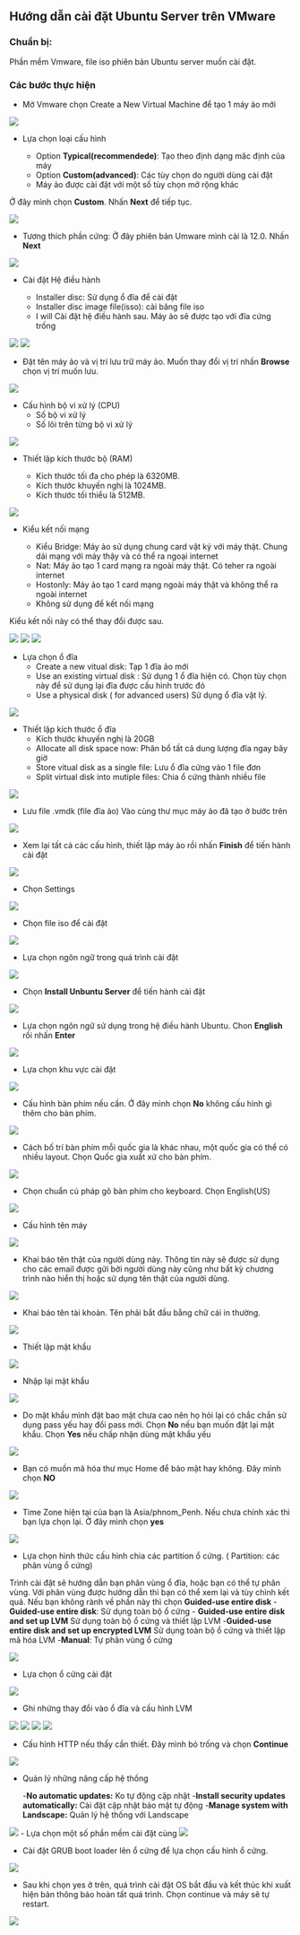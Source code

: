 ## Hướng dẫn cài đặt Ubuntu Server trên VMware 
### Chuẩn bị:
 Phần mềm Vmware, file iso phiên bản Ubuntu server muốn cài đặt.
### Các bước thực hiện
- Mở Vmware chọn Create a New Virtual Machine để tạo 1 máy ảo mới

<img src="image/1.png">

- Lựa chọn loại cấu hình

	- Option **Typical(recommendede)**: Tạo theo định dạng măc định của máy
	- Option **Custom(advanced)**: Các tùy chọn do người dùng cài đặt
	- Máy ảo được cài đặt với một số tùy chọn mở rộng khác

Ở đây mình chọn **Custom**. Nhấn **Next** để tiếp tục.

<img src="image/2.png">

- Tương thích phần cứng: Ở đây phiên bản Umware mình cài là 12.0. Nhấn **Next**

<img src="image/3.png">

- Cài đặt Hệ điều hành

	- Installer disc: Sử dụng ổ đĩa để cài đặt
	- Installer disc image file(isso): cài băng file iso
	- I will     Cài đặt hệ điều hành sau. Máy ảo sẽ được tạo với đĩa cứng trống

<img src="image/4.png">
	

<img src="image/5.png">

- Đặt tên máy ảo và vị trí lưu trữ máy ảo. Muốn thay đổi vị trí nhấn **Browse** chọn vị trí muốn lưu.

<img src="image/6.png">

- Cấu hình bộ vi xử lý (CPU)
	- Số bộ vi xử lý
	- Số lõi trên từng bộ vi xử lý

<img src="image/7.png">

- Thiết lập kích thước bộ (RAM)

	- Kích thước tối đa cho phép là 6320MB. 
	- Kích thước khuyến nghị là 1024MB. 
	- Kích thước tối thiểu là 512MB.

<img src="image/8.png">

- Kiểu kết nối mạng

	- Kiểu Bridge: Máy ảo sử dụng chung card vật ký với máy thật. Chung dải mạng với máy thậy và có thể ra ngoại internet
	- Nat: Máy ảo tạo 1 card mạng ra ngoài máy thật. Có teher ra ngoài internet
	- Hostonly:  Máy ảo tạo 1 card mạng ngoài máy thật và không thể ra ngoài internet 
	- Không sử dụng để kết nối mạng

Kiểu kết nối này có thể thay đổi được sau.

<img src="image/9.png">

<img src="image/10.png">

<img src="image/11.png">

- Lựa chọn ổ đĩa
	- Create a new vitual disk: Tạp 1 đĩa ảo mới
	- Use an existing virtual disk : Sử dụng 1 ổ đĩa hiện có. Chọn tùy chọn này để sử dụng lại đĩa được cấu hình trước đó
	- Use a physical disk ( for advanced users) Sử dụng ổ đĩa vật lý.

<img src="image/12.png">

- Thiết lập kích thước ổ đĩa
	- Kích thước khuyến nghị là 20GB
	- Allocate all disk space now: Phân bổ tất cả dung lượng đĩa ngay bây giờ
	- Store vitual disk as a single file: Lưu ổ đĩa cứng vào 1 file đơn
	- Split virtual disk into mutiple files: Chia ổ cứng thành nhiều file

<img src="image/13.png">

- Lưu file .vmdk (file đĩa ảo) Vào cùng thư mục máy ảo đã tạo ở bước trên 

<img src="image/14.png">

- Xem lại tất cả các cấu hình, thiết lập máy ảo rồi nhấn **Finish** để tiến hành cài đặt

<img src="image/15.png">

- Chọn Settings

<img src="image/16.png">

- Chọn file iso để cài đặt 

<img src="image/17.png">

- Lựa chọn ngôn ngữ trong quá trình cài đặt 

<img src="image/18.png">

- Chọn **Install Unbuntu Server** để tiến hành cài đặt

<img src="image/19.png">

- Lựa chọn ngôn ngữ sử dụng trong hệ điều hành Ubuntu. Chon **English** rồi nhấn **Enter**

<img src="image/20.png">

- Lựa chọn khu vực cài đặt 

<img src="image/21.png">

- Cấu hình bàn phím nếu cần. Ở đây mình chọn **No** không cấu hình gì thêm cho bàn phím. 

<img src="image/22.png">

- Cách bố trí bàn phím mỗi quốc gia là khác nhau, một quốc gia có thể có nhiều layout. Chọn Quốc gia xuất xứ cho bàn phím.

<img src="image/23.png">

- Chọn chuẩn cú pháp gõ bàn phím cho keyboard. Chọn English(US) 

<img src="image/24.png">

- Cấu hình tên máy 
<img src="image/25.png">

- Khai báo tên thật của người dùng này. Thông tin này sẽ được sử dụng cho các email được gửi bởi người dùng này cũng như bất kỳ chương trình nào hiển thị hoặc sử dụng tên thật của người dùng. 

<img src="image/26.png">

- Khai báo tên tài khoản. Tên phải bắt đầu bằng chữ cái in thường.

<img src="image/27.png">

- Thiết lập mật khẩu

<img src="image/28.png">

- Nhập lại mật khẩu

<img src="image/29.png">

- Do mật khẩu mình đặt bao mật chưa cao nên họ hỏi lại có chắc chắn sử dụng pass yếu hay đổi pass mới. Chọn **No** nếu bạn muốn đặt lại mật khẩu. Chọn **Yes** nếu chấp nhận dùng mật khẩu yếu

<img src="image/30.png">

- Bạn có muốn mã hóa thư mục Home để bảo mật hay không. Đây mình chọn **NO**

<img src="image/31.png">

- Time Zone hiện tại của bạn là Asia/phnom_Penh. Nếu chưa chính xác thì bạn lựa chọn lại. Ở đây mình chọn **yes**

<img src="image/32.png">

- Lựa chọn hình thức cấu hình chia các partition ổ cứng. ( Partition: các phân vùng ổ cứng)

Trình cài đặt sẽ hướng dẫn bạn phân vùng ổ đĩa, hoặc bạn có thể tự phân vùng. Với phân vùng được hướng dẫn thì bạn có thể xem lại và tùy chỉnh kết quả.
Nếu bạn không rành về phần này thì chọn  **Guided-use entire disk**
	- **Guided-use entire disk**: Sử dụng toàn bộ ổ cứng
	- **Guided-use entire disk and set up LVM** Sử dụng toàn bộ ổ cứng và thiết lập LVM
	-**Guided-use entire disk and set up encrypted LVM** Sử dụng toàn bộ ổ cứng và thiết lập mã hóa LVM
	-**Manual**: Tự phân vùng ổ cứng

<img src="image/33.png">

- Lựa chọn ổ cứng cài đặt

<img src="image/34.png">

- Ghi nhứng thay đổi vào ổ đĩa và cấu hình LVM

<img src="image/35.png">

<img src="image/36.png">

<img src="image/37.png">

<img src="image/38.png">

- Cấu hình HTTP nếu thấy cần thiết. Đây mình bỏ trống và chọn **Continue**

<img src="image/39.png">

- Quản lý những nâng cấp hệ thống
	
	-**No automatic updates:** Ko tự động cập nhật
	-**Install security updates automatically:** Cài đặt cập nhật bảo mật tự động
	-**Manage system with Landscape:** Quản lý hệ thống với Landscape

<img src="image/40.png">
- Lựa chọn một số phần mềm cài đặt cùng

<img src="image/41.png">

- Cài đặt GRUB boot loader lên ổ cứng để lựa chọn cấu hình ổ cứng. 

<img src="image/42.png">

- Sau khi chọn yes  ở trên, quá trình cài đặt OS bắt đầu và kết thúc khi xuất hiện bản thông báo hoàn tất quá trình. Chọn continue và máy sẽ tự restart.

<img src="image/43.png">
